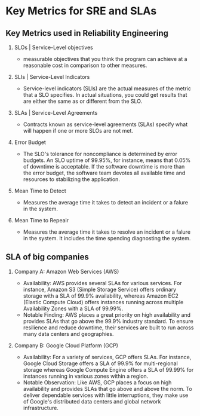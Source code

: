 # Key Metrics for SRE and SLAs

## Key Metrics used in Reliability Engineering

1. SLOs | Service-Level objectives

   - measurable objectives that you think the program can achieve at a reasonable cost in comparison to other measures.

2. SLIs | Service-Level Indicators

   - Service-level indicators (SLIs) are the actual measures of the metric that a SLO specifies. In actual situations, you could get results that are either the same as or different from the SLO.

3. SLAs | Service-Level Agreements
   - Contracts known as service-level agreements (SLAs) specify what will happen if one or more SLOs are not met.
4. Error Budget
   - The SLO's tolerance for noncompliance is determined by error budgets. An SLO uptime of 99.95%, for instance, means that 0.05% of downtime is acceptable. If the software downtime is more than the error budget, the software team devotes all available time and resources to stabilizing the application.
5. Mean Time to Detect
   - Measures the average time it takes to detect an incident or a falure in the system.
6. Mean Time to Repeair
   - Measures the average time it takes to resolve an incident or a falure in the system. It includes the time spending diagnosting the system.

## SLA of big companies

1. Company A: Amazon Web Services (AWS)

   - Availability: AWS provides several SLAs for various services. For instance, Amazon S3 (Simple Storage Service) offers ordinary storage with a SLA of 99.9% availability, whereas Amazon EC2 (Elastic Compute Cloud) offers instances running across multiple Availability Zones with a SLA of 99.99%.
   - Notable Finding: AWS places a great priority on high availability and provides SLAs that go above the 99.9% industry standard. To ensure resilience and reduce downtime, their services are built to run across many data centers and geographies.

2. Company B: Google Cloud Platform (GCP)
   - Availability: For a variety of services, GCP offers SLAs. For instance, Google Cloud Storage offers a SLA of 99.9% for multi-regional storage whereas Google Compute Engine offers a SLA of 99.99% for instances running in various zones within a region.
   - Notable Observation: Like AWS, GCP places a focus on high availability and provides SLAs that go above and above the norm. To deliver dependable services with little interruptions, they make use of Google's distributed data centers and global network infrastructure.

